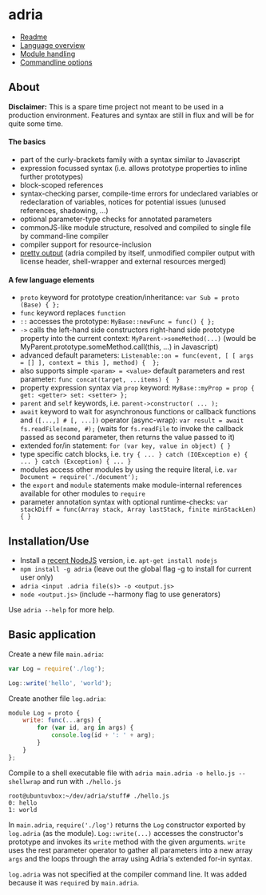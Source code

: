 adria
=====

- <a href="//github.com/sinesc/adria/blob/master/README.md">Readme</a>
- <a href="//github.com/sinesc/adria/blob/master/doc/overview.md">Language overview</a>
- <a href="//github.com/sinesc/adria/blob/master/doc/modules.md">Module handling</a>
- <a href="//github.com/sinesc/adria/blob/master/doc/commandline.md">Commandline options</a>

About
-----

**Disclaimer:** This is a spare time project not meant to be used in a production environment. Features and syntax are still in flux and will be for quite some time.

#### The basics

- part of the curly-brackets family with a syntax similar to Javascript
- expression focussed syntax (i.e. allows prototype properties to inline further prototypes)
- block-scoped references
- syntax-checking parser, compile-time errors for undeclared variables or redeclaration of variables, notices for potential issues (unused references, shadowing, ...)
- optional parameter-type checks for annotated parameters
- commonJS-like module structure, resolved and compiled to single file by command-line compiler
- compiler support for resource-inclusion
- [pretty output](https://github.com/sinesc/adria/blob/master/bin/adria.js) (adria compiled by itself, unmodified compiler output with license header, shell-wrapper and external resources merged)

#### A few language elements

- `proto` keyword for prototype creation/inheritance: `var Sub = proto (Base) { };`
- `func` keyword replaces `function`
- `::` accesses the prototype: `MyBase::newFunc = func() { };`
- `->` calls the left-hand side constructors right-hand side prototype property into the current context: `MyParent->someMethod(...)` (would be MyParent.prototype.someMethod.call(this, ...) in Javascript)
- advanced default parameters: `Listenable::on = func(event, [ [ args = [] ], context = this ], method) {  };`
- also supports simple `<param> = <value>` default parameters and rest parameter: `func concat(target, ...items) {  }`
- property expression syntax via `prop` keyword: `MyBase::myProp = prop { get: <getter> set: <setter> };`
- `parent` and `self` keywords, i.e. `parent->constructor( ... );`
- `await` keyword to wait for asynchronous functions or callback functions and `([...,] # [, ...])` operator (async-wrap): `var result = await fs.readFile(name, #);` (waits for `fs.readFile` to invoke the callback passed as second parameter, then returns the value passed to it)
- extended for/in statement: `for (var key, value in object) { }`
- type specific catch blocks, i.e. `try { ... } catch (IOException e) { ... } catch (Exception) { ... }`
- modules access other modules by using the require literal, i.e. `var Document = require('./document');`
- the `export` and `module` statements make module-internal references available for other modules to `require`
- parameter annotation syntax with optional runtime-checks: `var stackDiff = func(Array stack, Array lastStack, finite minStackLen) { }`

Installation/Use
----------------

- Install a [recent NodeJS](https://github.com/joyent/node/wiki/Installing-Node.js-via-package-manager#wiki-ubuntu-mint-elementary-os) version, i.e. `apt-get install nodejs`
- `npm install -g adria` (leave out the global flag -g to install for current user only)
- `adria <input .adria file(s)> -o <output.js>`
- `node <output.js>` (include --harmony flag to use generators)

Use `adria --help` for more help.

Basic application
-----------------

Create a new file `main.adria`:

```javascript
var Log = require('./log');

Log::write('hello', 'world');
```

Create another file `log.adria`:

```javascript
module Log = proto {
    write: func(...args) {
        for (var id, arg in args) {
            console.log(id + ': ' + arg);
        }
    }
};
```

Compile to a shell executable file with `adria main.adria -o hello.js --shellwrap` and run with `./hello.js`

```
root@ubuntuvbox:~/dev/adria/stuff# ./hello.js
0: hello
1: world
```

In `main.adria`, `require('./log')` returns the `Log` constructor exported by `log.adria` (as the module). `Log::write(...)` accesses the constructor's prototype
and invokes its `write` method with the given arguments. `write` uses the rest parameter operator to gather all parameters into a new array `args` and the loops
through the array using Adria's extended for-in syntax.

`log.adria` was not specified at the compiler command line. It was added because it was `require`d by `main.adria`.
